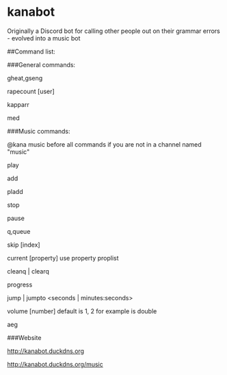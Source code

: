 # kanabot
Originally a Discord bot for calling other people out on their grammar errors - evolved into a music bot

##Command list:


###General commands: 

gheat,gseng

rapecount [user]

kapparr <url to shorten>

med <message>


###Music commands: 

@kana music before all commands if you are not in a channel named "music"

play

add <search terms>

pladd <search terms>

stop

pause

q,queue

skip [index]

current [property] use property proplist

cleanq | clearq

progress

jump | jumpto <seconds | minutes:seconds>

volume [number] default is 1, 2 for example is double

aeg

###Website

http://kanabot.duckdns.org 

http://kanabot.duckdns.org/music
